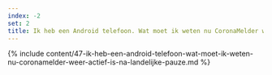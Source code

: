 ```yaml
---
index: -2
set: 2
title: Ik heb een Android telefoon. Wat moet ik weten nu CoronaMelder weer actief is na een landelijke pauze?
---
```

{% include content/47-ik-heb-een-android-telefoon-wat-moet-ik-weten-nu-coronamelder-weer-actief-is-na-landelijke-pauze.md %}
